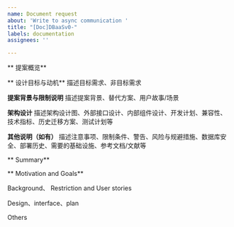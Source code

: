 ```yaml
---
name: Document request
about: 'Write to async communication '
title: "[Doc]DBaaSv0-"
labels: documentation
assignees: ''

---
```


** 提案概览**

** 设计目标与动机**
描述目标需求、非目标需求

**提案背景与限制说明**
描述提案背景、替代方案、用户故事/场景

**架构设计**
描述架构设计图、外部接口设计、内部组件设计、开发计划、兼容性、技术指标、历史迁移方案、测试计划等

**其他说明（如有）**
描述注意事项、限制条件、警告、风险与规避措施、数据库安全、部署历史、需要的基础设施、参考文档/文献等

** Summary**

** Motivation and Goals**

Background、 Restriction and User stories

Design、interface、plan

Others
